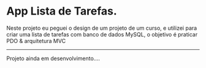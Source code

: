 # App Lista de Tarefas.
<p>Neste projeto eu peguei o design de um projeto de um curso, e utilizei para criar uma lista de tarefas com banco de dados MySQL, o objetivo é praticar PDO & arquitetura MVC
</p>
<hr>
<span>Projeto ainda em desenvolvimento....<span>
